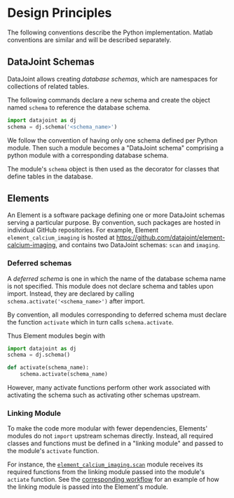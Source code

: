 # Design Principles 

The following conventions describe the Python implementation. Matlab conventions are similar and will be described separately.

## DataJoint Schemas
DataJoint allows creating *database schemas*, which are namespaces for collections of related tables. 

The following commands declare a new schema and create the object named `schema` to reference the database schema.
```python
import datajoint as dj
schema = dj.schema('<schema_name>')
```

We follow the convention of having only one schema defined per Python module. 
Then such a module becomes a "DataJoint schema" comprising a python module  with a corresponding database schema. 

The module's `schema` object is then used as the decorator for classes that define tables in the database. 

## Elements 
An Element is a software package defining one or more DataJoint schemas serving a particular purpose. 
By convention, such packages are hosted in individual GitHub repositories.
For example, Element `element_calcium_imaging` is hosted at https://github.com/datajoint/element-calcium-imaging, 
and contains two DataJoint schemas: `scan` and `imaging`.
 

### Deferred schemas 
A *deferred schema* is one in which the name of the database schema name is not specified. 
This module does not declare schema and tables upon import. 
Instead, they are declared by calling `schema.activate('<schema_name>')` after import. 

By convention, all modules corresponding to deferred schema must declare the function `activate` which in turn calls `schema.activate`. 

Thus Element modules begin with 

```python
import datajoint as dj
schema = dj.schema()

def activate(schema_name):
	schema.activate(schema_name)
```

However, many activate functions perform other work associated with activating the schema such as activating other schemas upstream.

### Linking Module

To make the code more modular with fewer dependencies, Elements' modules do not `import` upstream schemas directly. 
Instead, all required classes and functions  must be defined in a "linking module" and passed to the module's `activate` function.

For instance, the [`element_calcium_imaging.scan`](https://github.com/datajoint/element-calcium-imaging/blob/main/element_calcium_imaging/scan.py) module receives 
its required functions from the linking module passed into the module's `actiate` function. 
See the [corresponding workflow](https://github.com/datajoint/workflow-calcium-imaging/blob/main/workflow_calcium_imaging/pipeline.py) for an example of how the linking module is passed into the Element's module.
